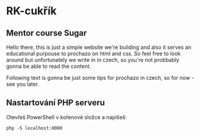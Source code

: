 RK-cukřík
=========

Mentor course Sugar
-------------------

Hello there, this is just a simple website we're building and also it serves an educational purpouse to prochazo on html and css. So feel free to look around but unfortunately we write in in czech, so you're not probbably gonna be able to read the content.

Following text is gonna be just some tips for prochazo in czech, so for now - see you later.

Nastartování PHP serveru
------------------------

Otevřeš PowerShell v kořenové složce a napíšeš:

    php -S localhost:8080